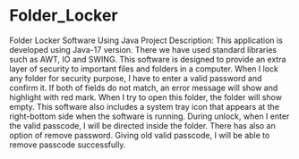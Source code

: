 # Folder_Locker
Folder Locker Software Using Java
Project Description: This application is developed using Java-17 version. There we have used standard libraries such as AWT, IO and SWING. This software is designed to provide an extra layer of security to important files and folders in a computer. When I lock any folder for security purpose, I have to enter a valid password and confirm it. If both of fields do not match, an error message will show and highlight with red mark. When I try to open this folder, the folder will show empty. This software also includes a system tray icon that appears at the right-bottom side when the software is running. During unlock, when I enter the valid passcode, I will be directed inside the folder. There has also an option of remove password. Giving old valid passcode, I will be able to remove passcode successfully.
